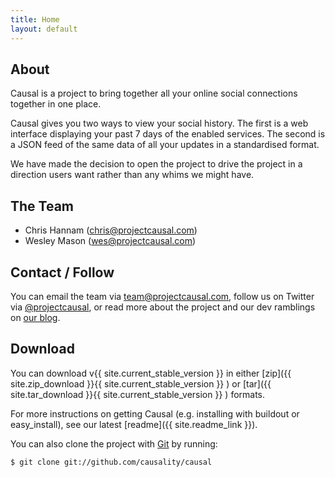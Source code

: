 ```yaml
---
title: Home
layout: default
---
```


About
-----
Causal is a project to bring together all your online social connections together in one place.

Causal gives you two ways to view your social history. The first is a web interface displaying 
your past 7 days of the enabled services. The second is a JSON feed of the same data of all your
updates in a standardised format. 

We have made the decision to open the project to drive the project in a direction users want
rather than any whims we might have.

The Team
--------
 * Chris Hannam ([chris@projectcausal.com](mailto:chris@projectcausal.com))
 * Wesley Mason ([wes@projectcausal.com](mailto:wes@projectcausal.com))

Contact / Follow
-------
You can email the team via [team@projectcausal.com](mailto:team@projectcausal.com),
follow us on Twitter via [@projectcausal](http://twitter.com/projectcausal), or
read more about the project and our dev ramblings on [our blog](http://blog.projectcausal.com/).


Download
--------
You can download v{{ site.current_stable_version }} in either
[zip]({{ site.zip_download }}{{ site.current_stable_version }} ) or
[tar]({{ site.tar_download }}{{ site.current_stable_version }} ) formats.

For more instructions on getting Causal (e.g. installing with buildout or easy_install),
see our latest [readme]({{ site.readme_link }}).

You can also clone the project with [Git](http://git-scm.com/) by running:

    $ git clone git://github.com/causality/causal
